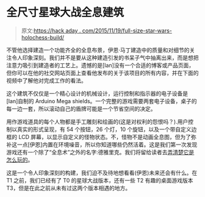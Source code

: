 # 全尺寸星球大战全息建筑

> 原文:[https://hack aday . com/2015/11/19/full-size-star-wars-holochess-build/](https://hackaday.com/2015/11/19/full-size-star-wars-holochess-build/)

不管他选择建造一个功能齐全的全息布景，伊恩·马丁建造中的质量和对细节的关注令人印象深刻。我们并不是要从这种建造引发的书呆子气中抽离出来，而是想把注意力吸引到建造者的工艺上。遗憾的是[Ian]没有一个合适的博客或产品页面，但你可以在他的社交网站页面上查看他发布的关于该项目的所有内容，并在下面的视频中了解他对完成工作的看法。

这个建筑不仅仅是一个精心设计的机械设计，运行控制和指示器的电子设备是[Ian]自制的 Arduino Mega shields。一个完整的游戏需要两套电子设备，桌子的每一边一套，所以滚动自己的盾牌可能是一个节省空间的决定。

用作游戏道具的每个人物都是手工雕刻和绘画的(这是对权利的怨恨吗？).用户控制以真实的形式呈现，有 54 个按钮，26 个灯，10 个旋钮，以及一个带自定义边框的 LCD 屏幕，以显示自定义的怪物状态。不，怪物不是动画全息图，但为了弥补这一点[伊恩]内置在环境噪音，所以你知道哪些仍然活着。这是我们第一次发现游戏还有一个除了“全息术”之外的名字:德雅里克。我们将留给读者去[弄清楚它是怎么玩的](http://dhost.info/rissa/Holochess/)。

这是一个令人印象深刻的构建，我们迫不及待地想看看(伊恩)未来还会有什么。在 T1 之前，我们已经有了 T0 的星球大战版本，还有一些 T2 有趣的桌面游戏版本 T3，但是在此之前从未有过这两个版本相遇的地方。